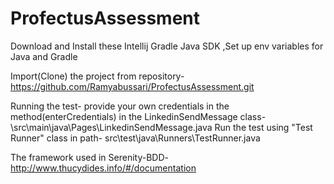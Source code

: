 # ProfectusAssessment
Download and Install these
Intellij
Gradle
Java SDK
,Set up env variables for Java and Gradle


Import(Clone) the project from repository-https://github.com/Ramyabussari/ProfectusAssessment.git

Running the test- provide your own credentials in the method(enterCredentials) in the LinkedinSendMessage class-\src\main\java\Pages\LinkedinSendMessage.java
Run the test using "Test Runner" class in path- src\test\java\Runners\TestRunner.java

The framework used in Serenity-BDD-  http://www.thucydides.info/#/documentation
